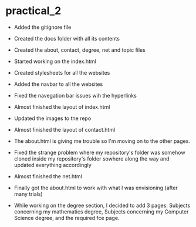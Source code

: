 # practical_2

- Added the gitignore file
- Created the docs folder with all its contents
- Created the about, contact, degree, net and topic files

- Started working on the index.html
- Created stylesheets for all the websites
- Added the navbar to all the websites
- Fixed the navegation bar issues wih the hyperlinks
- Almost finished the layout of index.html
- Updated the images to the repo
- Almost finished the layout of contact.html
- The about.html is giving me trouble so I'm moving on to the other pages.
- Fixed the strange problem where my repository's folder was somehow cloned inside my repository's folder sowhere along the way and updated everything accordingly
- Almost finished the net.html
- Finally got the about.html to work with what I was envisioning (after many trials)
- While working on the degree section, I decided to add 3 pages: Subjects concerning my mathematics degree, Subjects concerning my Computer Science degree, and the required fce page.